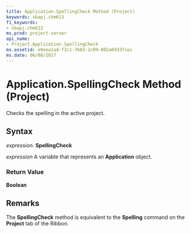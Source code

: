 ```yaml
---
title: Application.SpellingCheck Method (Project)
keywords: vbapj.chm613
f1_keywords:
- vbapj.chm613
ms.prod: project-server
api_name:
- Project.Application.SpellingCheck
ms.assetid: e9eea1ad-f2c1-7683-2c09-802a0d33fcec
ms.date: 06/08/2017
---
```



# Application.SpellingCheck Method (Project)

Checks the spelling in the active project.


## Syntax

 _expression_. **SpellingCheck**

 _expression_ A variable that represents an **Application** object.


### Return Value

 **Boolean**


## Remarks

The  **SpellingCheck** method is equivalent to the **Spelling** command on the **Project** tab of the Ribbon.


